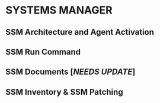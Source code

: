 # SYSTEMS MANAGER

## SSM Architecture and Agent Activation

## SSM Run Command

## SSM Documents [_NEEDS UPDATE_]

## SSM Inventory & SSM Patching
